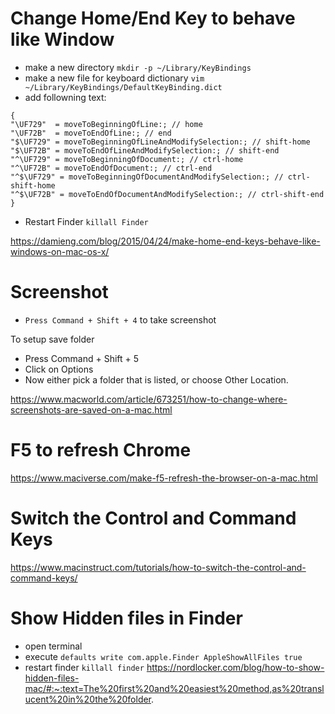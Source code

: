 # Change Home/End Key to behave like Window

- make a new directory ```mkdir -p ~/Library/KeyBindings```
- make a new file for keyboard dictionary ```vim ~/Library/KeyBindings/DefaultKeyBinding.dict```
- add followning text:
```
{
"\UF729"  = moveToBeginningOfLine:; // home
"\UF72B"  = moveToEndOfLine:; // end
"$\UF729" = moveToBeginningOfLineAndModifySelection:; // shift-home
"$\UF72B" = moveToEndOfLineAndModifySelection:; // shift-end
"^\UF729" = moveToBeginningOfDocument:; // ctrl-home
"^\UF72B" = moveToEndOfDocument:; // ctrl-end
"^$\UF729" = moveToBeginningOfDocumentAndModifySelection:; // ctrl-shift-home
"^$\UF72B" = moveToEndOfDocumentAndModifySelection:; // ctrl-shift-end
}
```
- Restart Finder ```killall Finder```


https://damieng.com/blog/2015/04/24/make-home-end-keys-behave-like-windows-on-mac-os-x/

# Screenshot
- ```Press Command + Shift + 4``` to take screenshot

To setup save folder
- Press Command + Shift + 5
- Click on Options
- Now either pick a folder that is listed, or choose Other Location.

https://www.macworld.com/article/673251/how-to-change-where-screenshots-are-saved-on-a-mac.html

# F5 to refresh Chrome
https://www.maciverse.com/make-f5-refresh-the-browser-on-a-mac.html

# Switch the Control and Command Keys
https://www.macinstruct.com/tutorials/how-to-switch-the-control-and-command-keys/

# Show Hidden files in Finder
- open terminal
- execute ```defaults write com.apple.Finder AppleShowAllFiles true```
- restart finder ```killall finder```
https://nordlocker.com/blog/how-to-show-hidden-files-mac/#:~:text=The%20first%20and%20easiest%20method,as%20translucent%20in%20the%20folder.


